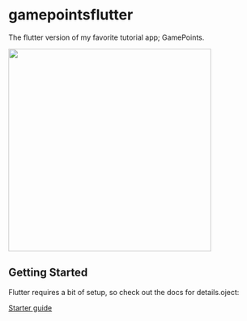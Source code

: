 # gamepointsflutter

The flutter version of my favorite tutorial app; GamePoints.

<img src="https://raw.githubusercontent.com/nel-sam/gamepointsflutter/master/screenshot_for_readme.png" width="400px">

## Getting Started

Flutter requires a bit of setup, so check out the docs for details.oject:

[Starter guide](https://flutter.dev/docs/get-started/codelab)